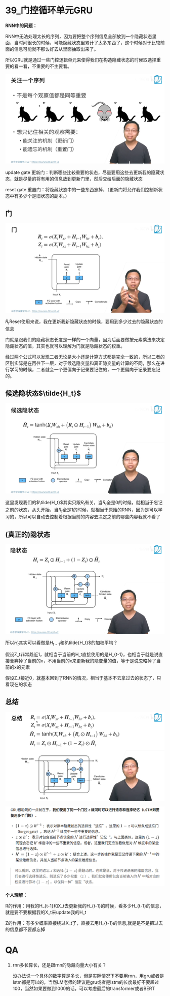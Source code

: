 # 39_门控循环单元GRU

**RNN中的问题：**

RNN中无法处理太长的序列，因为要把整个序列信息全部放到一个隐藏状态里面，当时间很长的时候，可能隐藏状态里累计了太多东西了，这个时候对于比较前面的信息可能就不那么好去从里面抽取出来了。

所以GRU就是通过一些门控逻辑单元来使得我们在构造隐藏状态的时候取选择重要的看一看，不重要的不主要看。

![image-20220908093013968](39_GRU%E9%97%A8%E6%8E%A7%E5%BE%AA%E7%8E%AF%E5%8D%95%E5%85%83.assets/image-20220908093013968.png)

update gate 更新门：判断哪些比较重要的状态，尽量要用这些去更新我的隐藏状态，就是尽量的将有用的信息放到更新门里，然后交给后面的隐藏状态

reset gate 重置门：将隐藏状态中的一些东西忘掉，（更新门将允许我们控制新状态中有多少个是旧状态的副本。）

## 门

![image-20220908094240437](39_GRU%E9%97%A8%E6%8E%A7%E5%BE%AA%E7%8E%AF%E5%8D%95%E5%85%83.assets/image-20220908094240437.png)

$R_t$Reset使用来说，我在更新我新隐藏状态的时候，要用到多少过去的隐藏状态的信息

门就是跟我们的隐藏状态长度是一样的一个向量，因为后面要做按元素乘法来决定隐藏状态的值，其实也就可以理解为门就是隐藏状态的权重。

经过两个公式可以发现二者无论是大小还是计算方式都是完全一致的，所以二者的区别实际是在再往下一层，对于候选隐变量和真正隐变量的计算的不同，那么在进行学习的时候，二者就会一个更偏向于记录要记住的，一个更偏向于记录要忘记的。

## 候选隐状态$\tilde{H_t}$

![image-20220908094320155](39_GRU%E9%97%A8%E6%8E%A7%E5%BE%AA%E7%8E%AF%E5%8D%95%E5%85%83.assets/image-20220908094320155.png)

这里发现我们的$\tilde{H_t}$其实只跟$R_t$有关，当$R_t$全是0的时候，就相当于忘记之前的状态，从头开始，当$R_t$全是1的时候，就相当于原始的RNN，因为是可以学习的，所以可以自动去控制着根据当前的内容去决定之前的哪些内容我就不看了

## (真正的)隐状态

![image-20220908094454523](39_GRU%E9%97%A8%E6%8E%A7%E5%BE%AA%E7%8E%AF%E5%8D%95%E5%85%83.assets/image-20220908094454523.png)

所以$H_t$其实可以看做是$H_{t-1}$和$\tilde{H_t}$的加权平均？

假设Z_t非常趋近1，就相当于当前的H_t直接使用的是H_{t-1}，也相当于就是说直接舍弃掉了当前的x，不用当前的x来更新我的隐变量的值，等于是说忽略掉了当前的x的元素

假设Z_t接近0，就基本回到了RNN的情况，相当于基本不去拿过去的状态了，只看现在的状态

## 总结

![image-20220908105216692](39_GRU%E9%97%A8%E6%8E%A7%E5%BE%AA%E7%8E%AF%E5%8D%95%E5%85%83.assets/image-20220908105216692.png)

![image-20220908110947913](39_GRU%E9%97%A8%E6%8E%A7%E5%BE%AA%E7%8E%AF%E5%8D%95%E5%85%83.assets/image-20220908110947913.png)

**个人理解：**

R的作用：用我的H_{t-1}和X_t去更新我的H_{t-1}的时候，看多少H_{t-1}的信息，就是要不要根据我的X_t来update我的H_t

Z的作用：有多少概率直接绕过X_t了，直接去用H_{t-1}的信息,就是是不是把过去的信息都不要都忘掉

# QA

1. rnn多长算长，还是跟rnn的隐藏向量大小有关？

    没办法说一个具体的数字算是多长，但是实际情况下不要用rnn，用gru或者是lstm都是可以的，当然LM老师的建议是gru或者是lstm的长度最好不要超过100，当然如果要做到1000的话，可以考虑最后的transformer或者BERT
